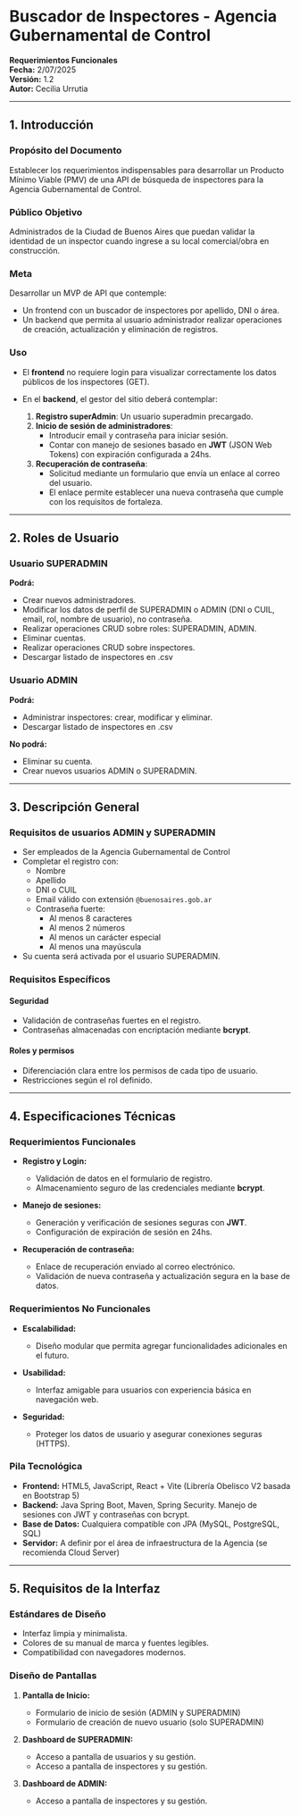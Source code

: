 # Buscador de Inspectores - Agencia Gubernamental de Control

**Requerimientos Funcionales**  
**Fecha:** 2/07/2025  
**Versión:** 1.2  
**Autor:** Cecilia Urrutia

---

## 1. Introducción

### Propósito del Documento
Establecer los requerimientos indispensables para desarrollar un Producto Mínimo Viable (PMV) de una API de búsqueda de inspectores para la Agencia Gubernamental de Control.

### Público Objetivo
Administrados de la Ciudad de Buenos Aires que puedan validar la identidad de un inspector cuando ingrese a su local comercial/obra en construcción.

### Meta
Desarrollar un MVP de API que contemple:

- Un frontend con un buscador de inspectores por apellido, DNI o área.
- Un backend que permita al usuario administrador realizar operaciones de creación, actualización y eliminación de registros.

### Uso
- El **frontend** no requiere login para visualizar correctamente los datos públicos de los inspectores (GET).
- En el **backend**, el gestor del sitio deberá contemplar:

    1. **Registro superAdmin**: Un usuario superadmin precargado.
    2. **Inicio de sesión de administradores**:
        - Introducir email y contraseña para iniciar sesión.
        - Contar con manejo de sesiones basado en **JWT** (JSON Web Tokens) con expiración configurada a 24hs.
    3. **Recuperación de contraseña**:
        - Solicitud mediante un formulario que envía un enlace al correo del usuario.
        - El enlace permite establecer una nueva contraseña que cumple con los requisitos de fortaleza.

---

## 2. Roles de Usuario

### Usuario SUPERADMIN

**Podrá:**
- Crear nuevos administradores.
- Modificar los datos de perfil de SUPERADMIN o ADMIN (DNI o CUIL, email, rol, nombre de usuario), no contraseña.
- Realizar operaciones CRUD sobre roles: SUPERADMIN, ADMIN.
- Eliminar cuentas.
- Realizar operaciones CRUD sobre inspectores.
- Descargar listado de inspectores en .csv

### Usuario ADMIN

**Podrá:**
- Administrar inspectores: crear, modificar y eliminar.
- Descargar listado de inspectores en .csv

**No podrá:**
- Eliminar su cuenta.
- Crear nuevos usuarios ADMIN o SUPERADMIN.

---

## 3. Descripción General

### Requisitos de usuarios ADMIN y SUPERADMIN
- Ser empleados de la Agencia Gubernamental de Control
- Completar el registro con:
    - Nombre
    - Apellido
    - DNI o CUIL
    - Email válido con extensión `@buenosaires.gob.ar`
    - Contraseña fuerte:
        - Al menos 8 caracteres
        - Al menos 2 números
        - Al menos un carácter especial
        - Al menos una mayúscula
- Su cuenta será activada por el usuario SUPERADMIN.

### Requisitos Específicos

#### Seguridad
- Validación de contraseñas fuertes en el registro.
- Contraseñas almacenadas con encriptación mediante **bcrypt**.

#### Roles y permisos
- Diferenciación clara entre los permisos de cada tipo de usuario.
- Restricciones según el rol definido.

---

## 4. Especificaciones Técnicas

### Requerimientos Funcionales

- **Registro y Login:**
    - Validación de datos en el formulario de registro.
    - Almacenamiento seguro de las credenciales mediante **bcrypt**.

- **Manejo de sesiones:**
    - Generación y verificación de sesiones seguras con **JWT**.
    - Configuración de expiración de sesión en 24hs.

- **Recuperación de contraseña:**
    - Enlace de recuperación enviado al correo electrónico.
    - Validación de nueva contraseña y actualización segura en la base de datos.

### Requerimientos No Funcionales

- **Escalabilidad:**
    - Diseño modular que permita agregar funcionalidades adicionales en el futuro.

- **Usabilidad:**
    - Interfaz amigable para usuarios con experiencia básica en navegación web.

- **Seguridad:**
    - Proteger los datos de usuario y asegurar conexiones seguras (HTTPS).

### Pila Tecnológica

- **Frontend:** HTML5, JavaScript, React + Vite (Librería Obelisco V2 basada en Bootstrap 5)
- **Backend:** Java Spring Boot, Maven, Spring Security. Manejo de sesiones con JWT y contraseñas con bcrypt.
- **Base de Datos:** Cualquiera compatible con JPA (MySQL, PostgreSQL, SQL)
- **Servidor:** A definir por el área de infraestructura de la Agencia (se recomienda Cloud Server)

---

## 5. Requisitos de la Interfaz

### Estándares de Diseño
- Interfaz limpia y minimalista.
- Colores de su manual de marca y fuentes legibles.
- Compatibilidad con navegadores modernos.

### Diseño de Pantallas

1. **Pantalla de Inicio:**
    - Formulario de inicio de sesión (ADMIN y SUPERADMIN)
    - Formulario de creación de nuevo usuario (solo SUPERADMIN)

2. **Dashboard de SUPERADMIN:**
    - Acceso a pantalla de usuarios y su gestión.
    - Acceso a pantalla de inspectores y su gestión.

3. **Dashboard de ADMIN:**
    - Acceso a pantalla de inspectores y su gestión.
